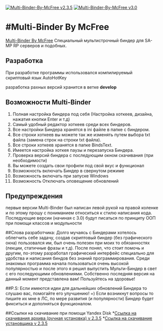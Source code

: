 [![Multi-Binder-By-McFree v2.3.5](https://img.shields.io/badge/download-v2.3.5-brightgreen.svg?style=flat)](https://github.com/McFree/Multi-Binder-By-McFree/archive/develop/version_2.3.5.zip)
[![Multi-Binder-By-McFree v3.0](https://img.shields.io/badge/download-v3.0-brightgreen.svg?style=flat)](https://github.com/McFree/Multi-Binder-By-McFree/archive/develop/version_3.0.zip)

#Multi-Binder By McFree
=====================

[Multi-Binder By McFree](http://mf-soft.ru/index.php?act=soft&id=4) Специальный мультистрочный биндер для SA-MP RP серверов и подобных.

## Разработка
При разработке программы использовался компилируемый скриптовый язык AutoHotKey

разработка рахных версий хранится в ветке **develop**

## Возможности Multi-Binder
1. Полная настройка биндера под себя (Настройка хоткеев, дизайна, нажатия кнопки Enter и т.д)
2. Самый удобный редактор хоткеев среди всех биндеров.
3. Все настройки Биндера хранятся в ini файле в папке с биндером.
4. Все строки хоткеев вы можете так же изменять путем выбора txt файла (замена строк на строки txt файла).
5. Все строки хоткеев хранятся в папке BindsText.
6. Имеется настройка хоткея паузы и перезапуска Биндера.
7. Проверка версий биндера с последующим окном скачивания (при необходимости)
8. Вы можете создать свои профили под свой вкус и функционал
9. Возможность включать Биндер в свернутом режиме
10. Возможность включать при запуске Windows
11. Возможность Отключать оповещение обновлений

## Предупреждения
первые версии Multi-Binder был написан левой рукой на правой коленке и по этому прошу с пониманием относиться к стилю написания кода. Последующие версии (начиная с 3.0) будут писаться по принципу ООП при помощи классов и модульности


##Слова разработчика:
Долго мучаясь с Биндерами хотелось облегчить себе задачу, создав скриптовый биндер (без графического окна) пользовался им, был очень полезен при моих то обязанностях (лекции, статичные фразы и т.д). После понял, что стоит помочь и другим, по-этому разработал графический интерфейс специально для удобства и написания биндов без знаний программирования. Среди знакомых программа начала пользоваться очень высокой популярностью и после этого я решил выпустить Мульти-Биндер в свет с его последующими обновлениями. Собственно последняя версия на данный момент представлена вам! Пользуйтесь на здоровье!

##P.S:
Если имеются идеи для дальнейших обновлений Биндера то слушаю вас, помогайте его улучшению! =)
Если возникнут вопросы то пишите их мне в ЛС, по мере развития (и популярности) Биндер будет фикситься и дополняться функционалом.

##Ссылки на скачивание при помощи Yandex Disk
*[Ссылка на скачивания архива (ручная установка) v 2.3.5](https://yadi.sk/d/YcrnvjJtr74Ze)
*[Ссылка на скачивание установщика v 2.3.5](https://yadi.sk/d/5ASDJ17WrExEN)
